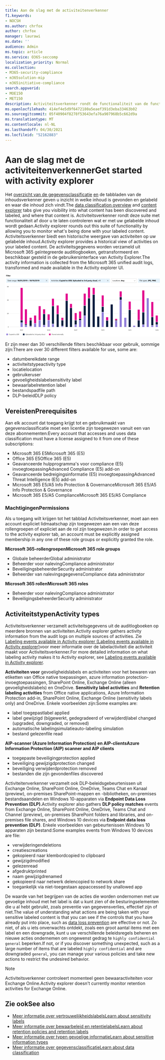 ```yaml
---
title: Aan de slag met de activiteitenverkenner
f1.keywords:
- NOCSH
ms.author: chrfox
author: chrfox
manager: laurawi
ms.date: ''
audience: Admin
ms.topic: article
ms.service: O365-seccomp
localization_priority: Normal
ms.collection:
- M365-security-compliance
- m365solution-mip
- m365initiative-compliance
search.appverid:
- MOE150
- MET150
description: Activiteitsverkenner rondt de functionaliteit van de functie gegevensclassificatie af door u te laten zien en filteren op de acties die gebruikers uitvoeren op uw gelabelde inhoud.
ms.openlocfilehash: 414ef4e5d9f6472180a5eaef391d3eba33463b02
ms.sourcegitcommit: 05f40904f8278f53643efa76a907968b5c662d9a
ms.translationtype: MT
ms.contentlocale: nl-NL
ms.lasthandoff: 04/30/2021
ms.locfileid: "52162883"
---
```

# <a name="get-started-with-activity-explorer"></a><span data-ttu-id="14320-103">Aan de slag met de activiteitenverkenner</span><span class="sxs-lookup"><span data-stu-id="14320-103">Get started with activity explorer</span></span>

<span data-ttu-id="14320-104">Het [overzicht van de gegevensclassificatie](data-classification-overview.md) [en](data-classification-content-explorer.md) de tabbladen van de inhoudsverkenner geven u inzicht in welke inhoud is gevonden en gelabeld en waar die inhoud zich vindt.</span><span class="sxs-lookup"><span data-stu-id="14320-104">The [data classification overview](data-classification-overview.md) and [content explorer](data-classification-content-explorer.md) tabs give you visibility into what content has been discovered and labeled, and where that content is.</span></span> <span data-ttu-id="14320-105">Activiteitsverkenner rondt deze suite met functionaliteit af door u te laten controleren wat er met uw gelabelde inhoud wordt gedaan.</span><span class="sxs-lookup"><span data-stu-id="14320-105">Activity explorer rounds out this suite of functionality by allowing you to monitor what's being done with your labeled content.</span></span> <span data-ttu-id="14320-106">Activiteitsverkenner biedt een historische weergave van activiteiten op uw gelabelde inhoud.</span><span class="sxs-lookup"><span data-stu-id="14320-106">Activity explorer provides a historical view of activities on your labeled content.</span></span> <span data-ttu-id="14320-107">De activiteitsgegevens worden verzameld uit Microsoft 365 geïntegreerde auditlogboeken, getransformeerd en beschikbaar gesteld in de gebruikersinterface van Activity Explorer.</span><span class="sxs-lookup"><span data-stu-id="14320-107">The activity information is collected from the Microsoft 365 unified audit logs, transformed and made available in the Activity explorer UI.</span></span> 

![placeholder screenshot overview activity explorer](../media/data-classification-activity-explorer-1.png)

<span data-ttu-id="14320-109">Er zijn meer dan 30 verschillende filters beschikbaar voor gebruik, sommige zijn:</span><span class="sxs-lookup"><span data-stu-id="14320-109">There are over 30 different filters available for use, some are:</span></span>

- <span data-ttu-id="14320-110">datumbereik</span><span class="sxs-lookup"><span data-stu-id="14320-110">date range</span></span>
- <span data-ttu-id="14320-111">activiteitstype</span><span class="sxs-lookup"><span data-stu-id="14320-111">activity type</span></span>
- <span data-ttu-id="14320-112">locatie</span><span class="sxs-lookup"><span data-stu-id="14320-112">location</span></span>
- <span data-ttu-id="14320-113">gebruiker</span><span class="sxs-lookup"><span data-stu-id="14320-113">user</span></span>
- <span data-ttu-id="14320-114">gevoeligheidslabel</span><span class="sxs-lookup"><span data-stu-id="14320-114">sensitivity label</span></span>
- <span data-ttu-id="14320-115">bewaarlabel</span><span class="sxs-lookup"><span data-stu-id="14320-115">retention label</span></span>
- <span data-ttu-id="14320-116">bestandspad</span><span class="sxs-lookup"><span data-stu-id="14320-116">file path</span></span>
- <span data-ttu-id="14320-117">DLP-beleid</span><span class="sxs-lookup"><span data-stu-id="14320-117">DLP policy</span></span>



## <a name="prerequisites"></a><span data-ttu-id="14320-118">Vereisten</span><span class="sxs-lookup"><span data-stu-id="14320-118">Prerequisites</span></span>

<span data-ttu-id="14320-119">Aan elk account dat toegang krijgt tot en gebruikmaakt van gegevensclassificatie moet een licentie zijn toegewezen vanuit een van deze abonnementen:</span><span class="sxs-lookup"><span data-stu-id="14320-119">Every account that accesses and uses data classification must have a license assigned to it from one of these subscriptions:</span></span>

- <span data-ttu-id="14320-120">Microsoft 365 E5</span><span class="sxs-lookup"><span data-stu-id="14320-120">Microsoft 365 (E5)</span></span>
- <span data-ttu-id="14320-121">Office 365 E5</span><span class="sxs-lookup"><span data-stu-id="14320-121">Office 365 (E5)</span></span>
- <span data-ttu-id="14320-122">Geavanceerde hulpprogramma's voor compliance (E5) invoegtoepassing</span><span class="sxs-lookup"><span data-stu-id="14320-122">Advanced Compliance (E5) add-on</span></span>
- <span data-ttu-id="14320-123">Geavanceerde bedreigingsinformatie (E5) invoegtoepassing</span><span class="sxs-lookup"><span data-stu-id="14320-123">Advanced Threat Intelligence (E5) add-on</span></span>
- <span data-ttu-id="14320-124">Microsoft 365 E5/A5 Info Protection & Governance</span><span class="sxs-lookup"><span data-stu-id="14320-124">Microsoft 365 E5/A5 Info Protection & Governance</span></span>
- <span data-ttu-id="14320-125">Microsoft 365 E5/A5 Compliance</span><span class="sxs-lookup"><span data-stu-id="14320-125">Microsoft 365 E5/A5 Compliance</span></span>

### <a name="permissions"></a><span data-ttu-id="14320-126">Machtigingen</span><span class="sxs-lookup"><span data-stu-id="14320-126">Permissions</span></span>

 <span data-ttu-id="14320-127">Als u toegang wilt krijgen tot het tabblad Activiteitsverkenner, moet aan een account expliciet lidmaatschap zijn toegewezen aan een van deze rollengroepen of expliciet aan de rol zijn toegewezen.</span><span class="sxs-lookup"><span data-stu-id="14320-127">In order to get access to the activity explorer tab, an account must be explicitly assigned membership in any one of these role groups or explicitly granted the role.</span></span>

<!--
> [!IMPORTANT]
> Access to Activity explorer via the Security reader or Device Management role groups or other has been removed-->

<span data-ttu-id="14320-128">**Microsoft 365-rollengroepen**</span><span class="sxs-lookup"><span data-stu-id="14320-128">**Microsoft 365 role groups**</span></span>

- <span data-ttu-id="14320-129">Globale beheerder</span><span class="sxs-lookup"><span data-stu-id="14320-129">Global administrator</span></span>
- <span data-ttu-id="14320-130">Beheerder voor naleving</span><span class="sxs-lookup"><span data-stu-id="14320-130">Compliance administrator</span></span>
- <span data-ttu-id="14320-131">Beveiligingsbeheerder</span><span class="sxs-lookup"><span data-stu-id="14320-131">Security administrator</span></span>
- <span data-ttu-id="14320-132">Beheerder van nalevingsgegevens</span><span class="sxs-lookup"><span data-stu-id="14320-132">Compliance data administrator</span></span>

<span data-ttu-id="14320-133">**Microsoft 365 rollen**</span><span class="sxs-lookup"><span data-stu-id="14320-133">**Microsoft 365 roles**</span></span>

- <span data-ttu-id="14320-134">Beheerder voor naleving</span><span class="sxs-lookup"><span data-stu-id="14320-134">Compliance administrator</span></span>
- <span data-ttu-id="14320-135">Beveiligingsbeheerder</span><span class="sxs-lookup"><span data-stu-id="14320-135">Security administrator</span></span>

## <a name="activity-types"></a><span data-ttu-id="14320-136">Activiteitstypen</span><span class="sxs-lookup"><span data-stu-id="14320-136">Activity types</span></span>

<span data-ttu-id="14320-137">Activiteitsverkenner verzamelt activiteitsgegevens uit de auditlogboeken op meerdere bronnen van activiteiten.</span><span class="sxs-lookup"><span data-stu-id="14320-137">Activity explorer gathers activity information from the audit logs on multiple sources of activities.</span></span> <span data-ttu-id="14320-138">Zie [Labeling events available in Activity explorer (Labeling events available in Activity explorer)](data-classification-activity-explorer-available-events.md)voor meer informatie over de labelactiviteit die activiteit maakt voor Activiteitsverkenner.</span><span class="sxs-lookup"><span data-stu-id="14320-138">For more detailed information on what labeling activity makes it to Activity explorer, see [Labeling events available in Activity explorer](data-classification-activity-explorer-available-events.md).</span></span>

<span data-ttu-id="14320-139">**Activiteiten voor** gevoeligheidslabels en activiteiten voor het bewaren van etiketten van Office native toepassingen, azure information protection-invoegtoepassingen, SharePoint Online, Exchange Online (alleen gevoeligheidslabels) en OneDrive. </span><span class="sxs-lookup"><span data-stu-id="14320-139">**Sensitivity label activities** and **Retention labeling activities** from Office native applications, Azure Information Protection add-in, SharePoint Online, Exchange Online (sensitivity labels only) and OneDrive.</span></span> <span data-ttu-id="14320-140">Enkele voorbeelden zijn:</span><span class="sxs-lookup"><span data-stu-id="14320-140">Some examples are:</span></span>

- <span data-ttu-id="14320-141">label toegepast</span><span class="sxs-lookup"><span data-stu-id="14320-141">label applied</span></span>
- <span data-ttu-id="14320-142">label gewijzigd (bijgewerkt, gedegradeerd of verwijderd)</span><span class="sxs-lookup"><span data-stu-id="14320-142">label changed (upgraded, downgraded, or removed)</span></span>
- <span data-ttu-id="14320-143">automatische labelingsimulatie</span><span class="sxs-lookup"><span data-stu-id="14320-143">auto-labeling simulation</span></span>
- <span data-ttu-id="14320-144">bestand gelezen</span><span class="sxs-lookup"><span data-stu-id="14320-144">file read</span></span> 

<span data-ttu-id="14320-145">**AIP-scanner (Azure Information Protection) en AIP-clients**</span><span class="sxs-lookup"><span data-stu-id="14320-145">**Azure Information Protection (AIP) scanner and AIP clients**</span></span>

- <span data-ttu-id="14320-146">toegepaste beveiliging</span><span class="sxs-lookup"><span data-stu-id="14320-146">protection applied</span></span>
- <span data-ttu-id="14320-147">beveiliging gewijzigd</span><span class="sxs-lookup"><span data-stu-id="14320-147">protection changed</span></span>
- <span data-ttu-id="14320-148">beveiliging verwijderd</span><span class="sxs-lookup"><span data-stu-id="14320-148">protection removed</span></span>
- <span data-ttu-id="14320-149">bestanden die zijn gevonden</span><span class="sxs-lookup"><span data-stu-id="14320-149">files discovered</span></span> 

<span data-ttu-id="14320-150">Activiteitenverkenner  verzamelt ook DLP-beleidsgebeurtenissen uit Exchange Online, SharePoint Online, OneDrive, Teams Chat en Kanaal (preview), on-premises SharePoint-mappen en -bibliotheken, on-premises bestandsaandelen en Windows 10-apparaten via **Endpoint Data Loss Prevention (DLP).**</span><span class="sxs-lookup"><span data-stu-id="14320-150">Activity explorer also gathers **DLP policy matches** events from Exchange Online, SharePoint Online, OneDrive, Teams Chat and Channel (preview), on-premises SharePoint folders and libraries, and on-premises file shares, and Windows 10 devices via **Endpoint data loss prevention (DLP)**.</span></span> <span data-ttu-id="14320-151">Enkele voorbeelden van gebeurtenissen Windows 10 apparaten zijn bestand:</span><span class="sxs-lookup"><span data-stu-id="14320-151">Some examples events from Windows 10 devices are file:</span></span>

- <span data-ttu-id="14320-152">verwijderingen</span><span class="sxs-lookup"><span data-stu-id="14320-152">deletions</span></span>
- <span data-ttu-id="14320-153">creaties</span><span class="sxs-lookup"><span data-stu-id="14320-153">creations</span></span>
- <span data-ttu-id="14320-154">gekopieerd naar klembord</span><span class="sxs-lookup"><span data-stu-id="14320-154">copied to clipboard</span></span>
- <span data-ttu-id="14320-155">gewijzigd</span><span class="sxs-lookup"><span data-stu-id="14320-155">modified</span></span>
- <span data-ttu-id="14320-156">gelezen</span><span class="sxs-lookup"><span data-stu-id="14320-156">read</span></span>
- <span data-ttu-id="14320-157">afgedrukt</span><span class="sxs-lookup"><span data-stu-id="14320-157">printed</span></span>
- <span data-ttu-id="14320-158">naam gewijzigd</span><span class="sxs-lookup"><span data-stu-id="14320-158">renamed</span></span>
- <span data-ttu-id="14320-159">gekopieerd naar netwerk delen</span><span class="sxs-lookup"><span data-stu-id="14320-159">copied to network share</span></span>
- <span data-ttu-id="14320-160">toegankelijk via niet-toegestaan app</span><span class="sxs-lookup"><span data-stu-id="14320-160">accessed by unallowed app</span></span> 

<span data-ttu-id="14320-161">De waarde van het begrijpen van de acties die worden ondernomen met uw gevoelige inhoud met [](dlp-learn-about-dlp.md) het label is dat u kunt zien of de besturingselementen die u al hebt gebruikt, zoals preventie van gegevensverlies, effectief zijn of niet.</span><span class="sxs-lookup"><span data-stu-id="14320-161">The value of understanding what actions are being taken with your sensitive labeled content is that you can see if the controls that you have already put into place, such as [data loss prevention](dlp-learn-about-dlp.md) are effective or not.</span></span> <span data-ttu-id="14320-162">Zo niet, of als u iets onverwachts ontdekt, zoals een groot aantal items met een label en een downgrade, kunt u uw verschillende beleidsregels beheren en nieuwe acties ondernemen om ongewenst gedrag te `highly confidential` `general` beperken.</span><span class="sxs-lookup"><span data-stu-id="14320-162">If not, or if you discover something unexpected, such as a large number of items that are labeled `highly confidential` and are downgraded `general`, you can manage your various policies and take new actions to restrict the undesired behavior.</span></span>

> [!NOTE]
> <span data-ttu-id="14320-163">Activiteitsverkenner controleert momenteel geen bewaaractiviteiten voor Exchange Online.</span><span class="sxs-lookup"><span data-stu-id="14320-163">Activity explorer doesn't currently monitor retention activities for Exchange Online.</span></span>

## <a name="see-also"></a><span data-ttu-id="14320-164">Zie ook</span><span class="sxs-lookup"><span data-stu-id="14320-164">See also</span></span>

- [<span data-ttu-id="14320-165">Meer informatie over vertrouwelijkheidslabels</span><span class="sxs-lookup"><span data-stu-id="14320-165">Learn about sensitivity labels</span></span>](sensitivity-labels.md)
- [<span data-ttu-id="14320-166">Meer informatie over bewaarbeleid en retentielabels</span><span class="sxs-lookup"><span data-stu-id="14320-166">Learn about retention policies and retention labels</span></span>](retention.md)
- [<span data-ttu-id="14320-167">Meer informatie over typen gevoelige informatie</span><span class="sxs-lookup"><span data-stu-id="14320-167">Learn about sensitive information types</span></span>](sensitive-information-type-learn-about.md)
- [<span data-ttu-id="14320-168">Meer informatie over gegevensclassificatie</span><span class="sxs-lookup"><span data-stu-id="14320-168">Learn about data classification</span></span>](data-classification-overview.md)
